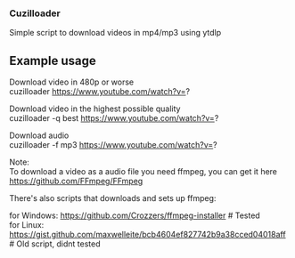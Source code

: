 ### Cuzilloader
Simple script to download videos in mp4/mp3 using ytdlp

## Example usage

Download video in 480p or worse <br />
cuzilloader https://www.youtube.com/watch?v=?

Download video in the highest possible quality <br />
cuzilloader -q best https://www.youtube.com/watch?v=?

Download audio <br />
cuzilloader -f mp3 https://www.youtube.com/watch?v=?

Note: <br />
To download a video as a audio file you need ffmpeg, you can get it here https://github.com/FFmpeg/FFmpeg

There's also scripts that downloads and sets up ffmpeg:

for Windows: https://github.com/Crozzers/ffmpeg-installer # Tested <br />
for Linux: https://gist.github.com/maxwelleite/bcb4604ef827742b9a38cced04018aff # Old script, didnt tested
